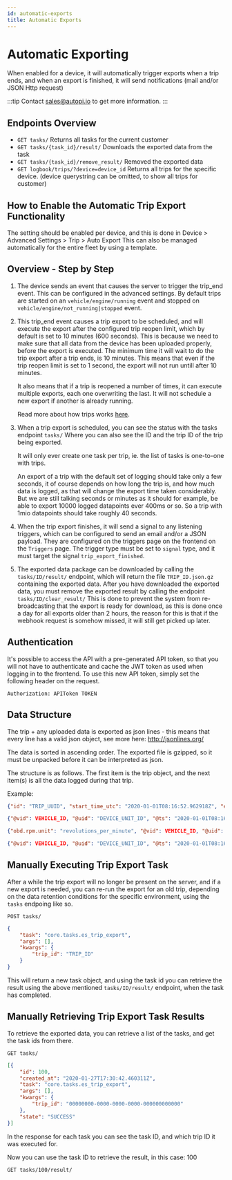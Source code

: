 ```yaml
---
id: automatic-exports
title: Automatic Exports
---
```


# Automatic Exporting
When enabled for a device, it will automatically trigger exports when a trip ends, and when an export is finished, it will send notifications (mail and/or JSON Http request)

:::tip
Contact sales@autopi.io to get more information.
:::

## Endpoints Overview

* `GET tasks/` 
Returns all tasks for the current customer
* `GET tasks/{task_id}/result/` Downloads the exported data from the task
* `GET tasks/{task_id}/remove_result/` Removed the exported data
* `GET logbook/trips/?device=device_id` Returns all trips for the specific device. (device querystring can be omitted, to show all trips for customer)

## How to Enable the Automatic Trip Export Functionality

The setting should be enabled per device, and this is done in Device > Advanced Settings > Trip > Auto Export
This can also be managed automatically for the entire fleet by using a template.

## Overview - Step by Step

1. The device sends an event that causes the server to trigger the trip_end event.
   This can be configured in the advanced settings.
   By default trips are started on an `vehicle/engine/running` event and stopped on `vehicle/engine/not_running|stopped` event.

2. This trip_end event causes a trip export to be scheduled, and will execute the export after the configured trip reopen limit, which by default is set to 10 minutes (600 seconds). This is because we need to make sure that all data from the device has been uploaded properly, before the export is executed.
   The minimum time it will wait to do the trip export after a trip ends, is 10 minutes.
   This means that even if the trip reopen limit is set to 1 second, the export will not run untill after 10 minutes.

   It also means that if a trip is reopened a number of times, it can execute multiple exports, each one overwriting the last.
   It will not schedule a new export if another is already running.
   
   Read more about how trips works [here](/cloud/fleet/trips/introduction).

3. When a trip export is scheduled, you can see the status with the tasks endpoint `tasks/`
   Where you can also see the ID and the trip ID of the trip being exported.
   
   It will only ever create one task per trip, ie. the list of tasks is one-to-one with trips.

   An export of a trip with the default set of logging should take only a few seconds, it of course depends on how long the trip is, and how much data is logged, as that will change the export time taken considerably. 
   But we are still talking seconds or minutes as it should for example, be able to export 10000 logged datapoints ever 400ms or so. 
   So a trip with 1mio datapoints should take roughly 40 seconds.

4. When the trip export finishes, it will send a signal to any listening triggers, which can be configured to send an email and/or a JSON payload. They are configured on the triggers page on the frontend on the `Triggers` page.
   The trigger type must be set to `signal` type, and it must target the signal `trip_export_finished`.

5. The exported data package can be downloaded by calling the `tasks/ID/result/` endpoint, which will return the file `TRIP_ID.json.gz` containing the exported data. After you have downloaded the exported data, you must remove the exported result by calling the endpoint `tasks/ID/clear_result/`
   This is done to prevent the system from re-broadcasting that the export is ready for download, as this is done once a day for all exports older than 2 hours, the reason for this is that if the webhook request is somehow missed, it will still get picked up later.

## Authentication

It's possible to access the API with a pre-generated API token, so that you will not have to authenticate and cache the JWT token as used when logging in to the frontend.
To use this new API token, simply set the following header on the request.

~~~http
Authorization: APIToken TOKEN
~~~

## Data Structure
The trip + any uploaded data is exported as json lines - this means that every line has a valid json object, see more here: http://jsonlines.org/

The data is sorted in ascending order.
The exported file is gzipped, so it must be unpacked before it can be interpreted as json.

The structure is as follows.
The first item is the trip object, and the next item(s) is all the data logged during that trip.

Example:

~~~json
{"id": "TRIP_UUID", "start_time_utc": "2020-01-01T08:16:52.962918Z", "end_time_utc": "2020-01-01T08:22:00.942395Z", "start_position_lat":  "56.144...", .... }

{"@vid": VEHICLE_ID, "@uid": "DEVICE_UNIT_ID", "@ts": "2020-01-01T08:16:52.962918Z", "@tag": "vehicle/engine/running", "@t": "event.vehicle.engine", "@rec": "2020-01-01T08:17:56.128398Z"}

{"obd.rpm.unit": "revolutions_per_minute", "@vid": VEHICLE_ID, "@uid": "DEVICE_UNIT_ID", "obd.rpm.value": 830.5, "@ts": "2020-01-01T08:16:53.001449Z", "@t": "obd.rpm", "@rec": "2020-01-01T08:17:56.128138Z"}

{"@vid": VEHICLE_ID, "@uid": "DEVICE_UNIT_ID", "@ts": "2020-01-01T08:16:53.107849Z", "@t": "obd.coolant_temp", "obd.coolant_temp.value": 19, "obd.coolant_temp.unit": "degC", "@rec": "2020-01-01T08:17:56.128149Z"}
~~~

## Manually Executing Trip Export Task

After a while the trip export will no longer be present on the server, and if a new export is needed, you can re-run the export for an old trip, depending on the data retention conditions for the specific environment, using the `tasks` endpoing like so.

`POST tasks/`
~~~json
{
    "task": "core.tasks.es_trip_export",
    "args": [],
    "kwargs": {
        "trip_id": "TRIP_ID"
    }
}
~~~

This will return a new task object, and using the task id you can retrieve the result using the above mentioned `tasks/ID/result/` endpoint, when the task has completed.


## Manually Retrieving Trip Export Task Results

To retrieve the exported data, you can retrieve a list of the tasks, and get the task ids from there.

`GET tasks/`
~~~json
[{
    "id": 100,
    "created_at": "2020-01-27T17:30:42.460311Z",
    "task": "core.tasks.es_trip_export",
    "args": [],
    "kwargs": {
        "trip_id": "00000000-0000-0000-0000-000000000000"
    },
    "state": "SUCCESS"
}]
~~~

In the response for each task you can see the task ID, and which trip ID it was executed for.

Now you can use the task ID to retrieve the result, in this case: 100

`GET tasks/100/result/`
